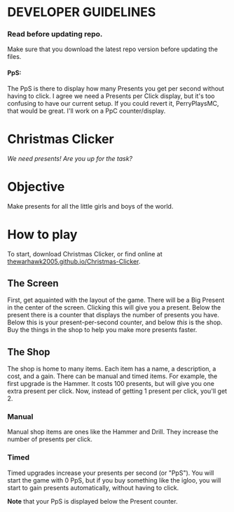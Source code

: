 # DEVELOPER GUIDELINES
### Read before updating repo.
Make sure that you download the latest repo version before updating the files. 

#### PpS:
The PpS is there to display how many Presents you get per second without having to click. I agree we need a Presents per Click display, but it's too confusing to have our current setup. If you could revert it, PerryPlaysMC, that would be great. I'll work on a PpC counter/display.


# Christmas Clicker
 *We need presents! Are you up for the task?*

# Objective
Make presents for all the little girls and boys of the world. 

# How to play
To start, download Christmas Clicker, or find online at [thewarhawk2005.github.io/Christmas-Clicker](thewarhawk2005.github.io/Christmas-Clicker). 

## The Screen
First, get aquainted with the layout of the game. There will be a Big Present in the center of the screen. Clicking this will give you a present. Below the present there is a counter that displays the number of presents you have. Below this is your present-per-second counter, and below _this_ is the shop. Buy the things in the shop to help you make more presents faster.

## The Shop
The shop is home to many items. Each item has a name, a description, a cost, and a gain. There can be manual and timed items. For example, the first upgrade is the Hammer. It costs 100 presents, but will give you one extra present per click. Now, instead of getting 1 present per click, you'll get 2.

### Manual
Manual shop items are ones like the Hammer and Drill. They increase the number of presents per click.
### Timed
Timed upgrades increase your presents per second (or "PpS"). You will start the game with 0 PpS, but if you buy something like the igloo, you will start to gain presents automatically, without having to click. 

**Note** that your PpS is displayed below the Present counter.
